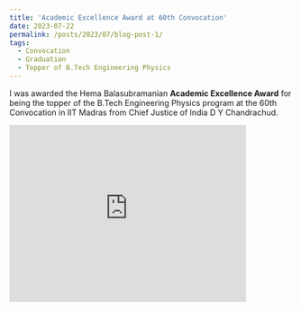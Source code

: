 ```yaml
---
title: 'Academic Excellence Award at 60th Convocation'
date: 2023-07-22
permalink: /posts/2023/07/blog-post-1/
tags:
  - Convocation
  - Graduation
  - Topper of B.Tech Engineering Physics
---
```

I was awarded the Hema Balasubramanian **Academic Excellence Award** for being the topper of the B.Tech Engineering Physics program at the 60th Convocation in IIT Madras from Chief Justice of India D Y Chandrachud.

<iframe width="420" height="315" src="https://www.youtube.com/embed/UtL8RaopkNc" frameborder="0" allow="autoplay; encrypted-media" allowfullscreen></iframe>
